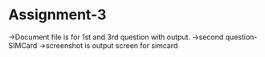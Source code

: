 # Assignment-3

->Document file is for 1st and 3rd question with output.
->second question-SIMCard
->screenshot is output screen for simcard
